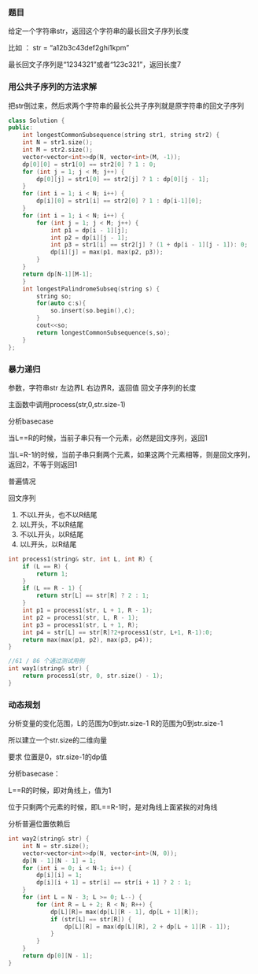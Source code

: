 ### 题目

给定一个字符串str，返回这个字符串的最长回文子序列长度

比如 ： str = “a12b3c43def2ghi1kpm”

最长回文子序列是“1234321”或者“123c321”，返回长度7



### 用公共子序列的方法求解

把str倒过来，然后求两个字符串的最长公共子序列就是原字符串的回文子序列

```cpp
class Solution {
public:
    int longestCommonSubsequence(string str1, string str2) {
    int N = str1.size();
    int M = str2.size();
    vector<vector<int>>dp(N, vector<int>(M, -1));
    dp[0][0] = str1[0] == str2[0] ? 1 : 0;
    for (int j = 1; j < M; j++) {
        dp[0][j] = str1[0] == str2[j] ? 1 : dp[0][j - 1];
    }
    for (int i = 1; i < N; i++) {
        dp[i][0] = str1[i] == str2[0] ? 1 : dp[i-1][0];
    }
    for (int i = 1; i < N; i++) {
        for (int j = 1; j < M; j++) {
            int p1 = dp[i - 1][j];
            int p2 = dp[i][j - 1];
            int p3 = str1[i] == str2[j] ? (1 + dp[i - 1][j - 1]): 0;
            dp[i][j] = max(p1, max(p2, p3));
        }
    }
    return dp[N-1][M-1];
    }
    int longestPalindromeSubseq(string s) {
        string so;
        for(auto c:s){
            so.insert(so.begin(),c);
        }
        cout<<so;
        return longestCommonSubsequence(s,so);
    }
};
```

### 暴力递归

参数，字符串str 左边界L 右边界R，返回值 回文子序列的长度

主函数中调用process(str,0,str.size-1)

分析basecase

当L==R的时候，当前子串只有一个元素，必然是回文序列，返回1

当L=R-1的时候，当前子串只剩两个元素，如果这两个元素相等，则是回文序列，返回2，不等于则返回1

普遍情况

回文序列

1. 不以L开头，也不以R结尾
2. 以L开头，不以R结尾
3. 不以L开头，以R结尾
4. 以L开头，以R结尾

```cpp
int process1(string& str, int L, int R) {
	if (L == R) {
		return 1;
	}
	if (L == R - 1) {
		return str[L] == str[R] ? 2 : 1;
	}
	int p1 = process1(str, L + 1, R - 1);
	int p2 = process1(str, L, R - 1);
	int p3 = process1(str, L + 1, R);
	int p4 = str[L] == str[R]?2+process1(str, L+1, R-1):0;
	return max(max(p1, p2), max(p3, p4));
}

//61 / 86 个通过测试用例
int way1(string& str) {
	return process1(str, 0, str.size() - 1);
}
```

### 动态规划

分析变量的变化范围，L的范围为0到str.size-1 R的范围为0到str.size-1

所以建立一个str.size的二维向量

要求 位置是0，str.size-1的dp值

分析basecase：

L==R的时候，即对角线上，值为1

位于只剩两个元素的时候，即L==R-1时，是对角线上面紧挨的对角线

分析普遍位置依赖后

```cpp
int way2(string& str) {
	int N = str.size();
	vector<vector<int>>dp(N, vector<int>(N, 0));
	dp[N - 1][N - 1] = 1;
	for (int i = 0; i < N-1; i++) {
		dp[i][i] = 1;
		dp[i][i + 1] = str[i] == str[i + 1] ? 2 : 1;
	}
	for (int L = N - 3; L >= 0; L--) {
		for (int R = L + 2; R < N; R++) {
			dp[L][R]= max(dp[L][R - 1], dp[L + 1][R]);
			if (str[L] == str[R]) {
				dp[L][R] = max(dp[L][R], 2 + dp[L + 1][R - 1]);
			}
		}
	}
	return dp[0][N - 1];
}
```


